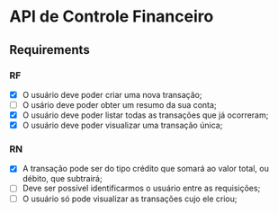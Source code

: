 # API de Controle Financeiro

## Requirements

### RF

- [x] O usuário deve poder criar uma nova transação;
- [ ] O usário deve poder obter um resumo da sua conta;
- [x] O usuário deve poder listar todas as transações que já ocorreram;
- [x] O usuário deve poder visualizar uma transação única;

### RN

- [x] A transação pode ser do tipo crédito que somará ao valor total, ou débito, que subtrairá;
- [ ] Deve ser possível identificarmos o usuário entre as requisições;
- [ ] O usuário só pode visualizar as transações cujo ele criou;
